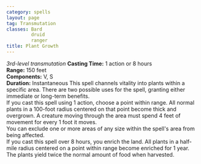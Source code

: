 ```yaml
---
category: spells
layout: page
tag: Transmutation
classes: Bard
         druid
         ranger
title: Plant Growth 
---
```

_3rd-level transmutation_ 
**Casting Time:** 1 action or 8 hours    
**Range:** 150 feet    
**Components:** V, S    
**Duration:** Instantaneous 
This spell channels vitality into plants within a specific area. There are two possible uses for the spell, granting either immediate or long-term benefits.    
If you cast this spell using 1 action, choose a point within range. All normal plants in a 100-foot radius centered on that point become thick and overgrown. A creature moving through the area must spend 4 feet of movement for every 1 foot it moves.    
You can exclude one or more areas of any size within the spell's area from being affected.    
If you cast this spell over 8 hours, you enrich the land. All plants in a half-mile radius centered on a point within range become enriched for 1 year. The plants yield twice the normal amount of food when harvested. 